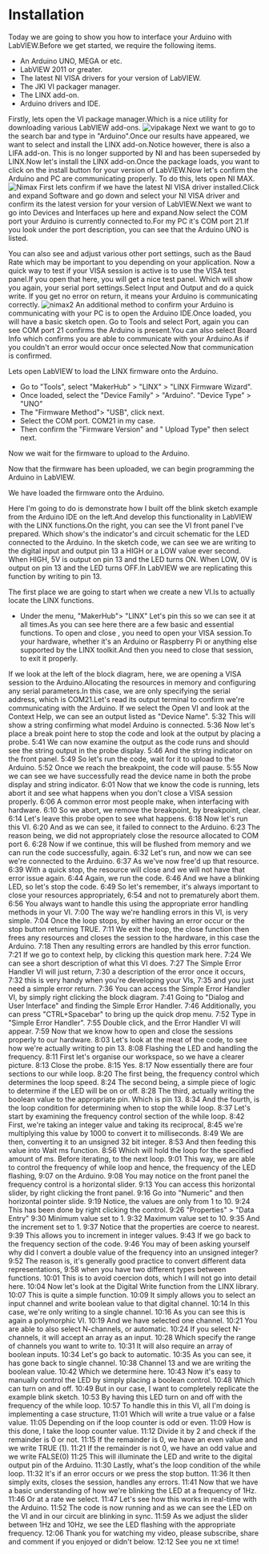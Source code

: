 # Installation


Today we are going to show you how to interface your Arduino with LabVIEW.Before we get started, we require the following items.
- An Arduino UNO, MEGA or etc.
- LabVIEW 2011 or greater.
- The latest NI VISA drivers for your version of LabVIEW.
- The JKI VI packager manager.
- The LINX add-on.
- Arduino drivers and IDE.

Firstly, lets open the VI package manager.Which is a nice utility for downloading various LabVIEW add-ons.
![vipakage](https://github.com/jineshkjose/LabViewArduino/blob/main/imgs/vipackage.png)
Next we want to go to the search bar and type in "Arduino".Once our results have appeared, we want to select and install the LINX add-on.Notice however, there is also a LIFA add-on. This is no longer supported by NI and has been superseded by LINX.Now let's install the LINX add-on.Once the package loads, you want to click on the install button for your version of LabVIEW.Now let's confirm the Arduino and PC are communicating properly. To do this, lets open NI MAX.
![Nimax](https://github.com/jineshkjose/LabViewArduino/blob/main/imgs/ni%20max.png)
First lets confirm if we have the latest NI VISA driver installed.Click and expand Software and go down and select your NI VISA driver and confirm its the latest version for your version of LabVIEW.Next we want to go into Devices and Interfaces up here and expand.Now select the COM port your Arduino is currently connected to.For my PC it's COM port 21.If you look under the port description, you can see that the Arduino UNO is listed.

You can also see and adjust various other port settings, such as the Baud Rate which may be important to you depending on your application. Now a quick way to test if your VISA session is active is to use the VISA test panel.If you open that here, you will get a nice test panel. Which will show you again, your serial port settings.Select Input and Output and do a quick write. If you get no error on return, it means your Arduino is communicating correctly.
![nimax2](https://github.com/jineshkjose/LabViewArduino/blob/main/imgs/nimax2.png)
An additional method to confirm your Arduino is communicating with your PC is to open the Arduino IDE.Once loaded, you will have a basic sketch open. Go to Tools and select Port, again you can see COM port 21 confirms the Arduino is present.You can also select Board Info which confirms you are able to communicate with your Arduino.As if you couldn't an error would occur once selected.Now that communication is confirmed. 

Lets open LabVIEW to load the LINX firmware onto the Arduino.
- Go to "Tools", select "MakerHub" > "LINX" > "LINX Firmware Wizard".
- Once loaded, select the "Device Family" > "Arduino". "Device Type" > "UNO" 
- The "Firmware Method"> "USB", click next.
- Select the COM port. COM21 in my case.
- Then confirm the "Firmware Version" and " Upload Type" then select next.

Now we wait for the firmware to upload to the Arduino.

Now that the firmware has been uploaded, we can begin programming the Arduino in LabVIEW.


We have loaded the firmware onto the Arduino.

Here I'm going to do is demonstrate how I built off the blink sketch example from the Arduino IDE on the left.And develop this functionality in LabVIEW with the LINX functions.On the right, you can see the VI front panel I've prepared. Which show's the indicator's and circuit schematic for the LED connected to the Arduino. In the sketch code, we can see we are writing to the digital input and output pin 13 a HIGH or a LOW value ever second. When HIGH, 5V is output on pin 13 and the LED turns ON. When LOW, 0V is output on pin 13 and the LED turns OFF.In LabVIEW we are replicating this function by writing to pin 13.

The first place we are going to start when we create a new VI.Is to actually locate the LINX functions.
- Under the menu, "MakerHub"> "LINX"
Let's pin this so we can see it at all times.As you can see here there are a few basic and essential functions. To open and close , you need to open your VISA session.To your hardware, whether it's an Arduino or Raspberry Pi or anything else supported by the LINX toolkit.And then you need to close that session, to exit it properly.

If we look at the left of the block diagram, here, we are opening a VISA session to the Arduino.Allocating the resources in memory and configuring any serial parameters.In this case, we are only specifying the serial address, which is COM21.Let's read its output terminal to confirm we're communicating with the Arduino. If we select the Open VI and look at the Context Help, we can see an output listed as "Device Name".
5:32
This will show a string confirming what model Arduino is connected.
5:36
Now let's place a break point here to stop the code and look at the output by placing a probe.
5:41
We can now examine the output as the code runs and should see the string output in the probe display.
5:46
And the string indicator on the front panel.
5:49
So let's run the code, wait for it to upload to the Arduino.
5:52
Once we reach the breakpoint, the code will pause.
5:55
Now we can see we have successfully read the device name in both the probe display and string indicator.
6:01
Now that we know the code is running, lets abort it and see what happens when you don't close a VISA session properly.
6:06
A common error most people make, when interfacing with hardware.
6:10
So we abort, we remove the breakpoint, by breakpoint, clear.
6:14
Let's leave this probe open to see what happens.
6:18
Now let's run this VI.
6:20
And as we can see, it failed to connect to the Arduino.
6:23
The reason being, we did not appropriately close the resource allocated to COM port 6.
6:28
Now if we continue, this will be flushed from memory and we can run the code successfully, again.
6:32
Let's run, and now we can see we're connected to the Arduino.
6:37
As we've now free'd up that resource.
6:39
With a quick stop, the resource will close and we will not have that error issue again.
6:44
Again, we run the code.
6:46
And we have a blinking LED, so let's stop the code.
6:49
So let's remember, it's always important to close your resources appropriately,
6:54
and not to prematurely abort them.
6:56
You always want to handle this using the appropriate error handling methods in your VI.
7:00
The way we're handling errors in this VI, is very simple.
7:04
Once the loop stops, by either having an error occur or the stop button returning TRUE.
7:11
We exit the loop, the close function then frees any resources and closes the session to the hardware, in this case the Arduino.
7:18
Then any resulting errors are handled by this error function.
7:21
If we go to context help, by clicking this question mark here.
7:24
We can see a short description of what this VI does.
7:27
The Simple Error Handler VI will just return,
7:30
a description of the error once it occurs,
7:32
this is very handy when you're developing your VIs,
7:35
and you just need a simple error return.
7:36
You can access the Simple Error Handler VI, by simply right clicking the block diagram.
7:41
Going to "Dialog and User Interface" and finding the Simple Error Handler.
7:46
Additionally, you can press "CTRL+Spacebar" to bring up the quick drop menu.
7:52
Type in "Simple Error Handler".
7:55
Double click, and the Error Handler VI will appear.
7:59
Now that we know how to open and close the sessions properly to our hardware.
8:03
Let's look at the meat of the code, to see how we're actually writing to pin 13.
8:08
Flashing the LED and handling the frequency.
8:11
First let's organise our workspace, so we have a clearer picture.
8:13
Close the probe.
8:15
Yes.
8:17
Now essentially there are four sections to our while loop.
8:20
The first being, the frequency control which determines the loop speed.
8:24
The second being, a simple piece of logic to determine if the LED will be on or off.
8:28
The third, actually writing the boolean value to the appropriate pin. Which is pin 13.
8:34
And the fourth, is the loop condition for determining when to stop the while loop.
8:37
Let's start by examining the frequency control section of the while loop.
8:42
First, we're taking an integer value and taking its reciprocal,
8:45
we're multiplying this value by 1000 to convert it to milliseconds.
8:49
We are then, converting it to an unsigned 32 bit integer.
8:53
And then feeding this value into Wait ms function.
8:56
Which will hold the loop for the specified amount of ms. Before iterating, to the next loop.
9:01
This way, we are able to control the frequency of while loop and hence, the frequency of the LED flashing,
9:07
on the Arduino.
9:08
You may notice on the front panel the frequency control is a horizontal slider.
9:13
You can access this horizontal slider, by right clicking the front panel.
9:16
Go into "Numeric" and then horizontal pointer slide.
9:19
Notice, the values are only from 1 to 10.
9:24
This has been done by right clicking the control.
9:26
"Properties" > "Data Entry"
9:30
Minimum value set to 1.
9:32
Maximum value set to 10.
9:35
And the increment set to 1.
9:37
Notice that the properties are coerce to nearest.
9:39
This allows you to increment in integer values.
9:43
If we go back to the frequency section of the code.
9:46
You may of been asking yourself why did I convert a double value of the frequency into an unsigned integer?
9:52
The reason is, it's generally good practice to convert different data representations,
9:58
when you have two different types between functions.
10:01
This is to avoid coercion dots, which I will not go into detail here.
10:04
Now let's look at the Digital Write function from the LINX library.
10:07
This is quite a simple function.
10:09
It simply allows you to select an input channel and write boolean value to that digital channel.
10:14
In this case, we're only writing to a single channel.
10:16
As you can see this is again a polymorphic VI.
10:19
And we have selected one channel.
10:21
You are able to also select N-channels, or automatic.
10:24
If you select N-channels, it will accept an array as an input.
10:28
Which specify the range of channels you want to write to.
10:31
It will also require an array of boolean inputs.
10:34
Let's go back to automatic.
10:35
As you can see, it has gone back to single channel.
10:38
Channel 13 and we are writing the boolean value.
10:42
Which we determine here.
10:43
Now it's easy to manually control the LED by simply placing a boolean control.
10:48
Which can turn on and off.
10:49
But in our case, I want to completely replicate the example blink sketch.
10:53
By having this LED turn on and off with the frequency of the while loop.
10:57
To handle this in this VI, all I'm doing is implementing a case structure,
11:01
Which will write a true value or a false value.
11:05
Depending on if the loop counter is odd or even.
11:09
How is this done, I take the loop counter value.
11:12
Divide it by 2 and check if the remainder is 0 or not.
11:15
If the remainder is 0, we have an even value and we write TRUE (1).
11:21
If the remainder is not 0, we have an odd value and we write FALSE(0)
11:25
This will illuminate the LED and write to the digital output pin of the Arduino.
11:30
Lastly, what's the loop condition of the while loop.
11:32
It's if an error occurs or we press the stop button.
11:36
It then simply exits, closes the session, handles any errors.
11:41
Now that we have a basic understanding of how we're blinking the LED at a frequency of 1Hz.
11:46
Or at a rate we select.
11:47
Let's see how this works in real-time with the Arduino.
11:52
The code is now running and as we can see the LED on the VI and in our circuit are blinking in sync.
11:59
As we adjust the slider between 1Hz and 10Hz, we see the LED flashing with the appropriate frequency.
12:06
Thank you for watching my video, please subscribe, share and comment if you enjoyed or didn't below.
12:12
See you ne xt time!
